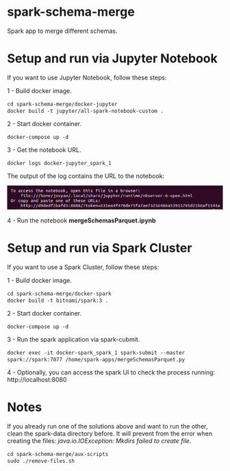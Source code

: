 # spark-schema-merge
Spark app to merge different schemas.

# Setup and run via Jupyter Notebook

If you want to use Jupyter Notebook, follow these steps:

1 - Build docker image.
```
cd spark-schema-merge/docker-jupyter
docker build -t jupyter/all-spark-notebook-custom .
```

2 - Start docker container.
```
docker-compose up -d
```

3 - Get the notebook URL.
``` 
docker logs docker-jupyter_spark_1 
``` 
The output of the log contains the URL to the notebook:

![](./doc/notebook_url.png "Notebook URL")

4 - Run the notebook **mergeSchemasParquet.ipynb**


# Setup and run via Spark Cluster

If you want to use a Spark Cluster, follow these steps:

1 - Build docker image.
``` 
cd spark-schema-merge/docker-spark
docker build -t bitnami/spark:3 .
``` 

2 - Start docker container.
```
docker-compose up -d
```

3 - Run the spark application via spark-cubmit.
```
docker exec -it docker-spark_spark_1 spark-submit --master spark://spark:7077 /home/spark-apps/mergeSchemasParquet.py
```

4 - Optionally, you can access the spark UI to check the process running: http://localhost:8080

# Notes

If you already run one of the solutions above and want to run the other, clean the spark-data directory before. It will prevent from the error when creating the files: *java.io.IOException: Mkdirs failed to create file*.
```
cd spark-schema-merge/aux-scripts
sudo ./remove-files.sh
```